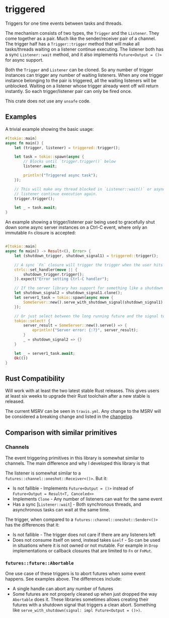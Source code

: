 # triggered

Triggers for one time events between tasks and threads.

The mechanism consists of two types, the `Trigger` and the `Listener`. They come together
as a pair. Much like the sender/receiver pair of a channel. The trigger half has a
`Trigger::trigger` method that will make all tasks/threads waiting on
a listener continue executing.
The listener both has a sync `Listener::wait` method, and it also implements
`Future<Output = ()>` for async support.

Both the `Trigger` and `Listener` can be cloned. So any number of trigger instances can
trigger any number of waiting listeners. When any one trigger instance belonging to the pair is
triggered, all the waiting listeners will be unblocked. Waiting on a listener whose
trigger already went off will return instantly. So each trigger/listener pair can only be fired
once.

This crate does not use any `unsafe` code.

## Examples

A trivial example showing the basic usage:

```rust
#[tokio::main]
async fn main() {
    let (trigger, listener) = triggered::trigger();

    let task = tokio::spawn(async {
        // Blocks until `trigger.trigger()` below
        listener.await;

        println!("Triggered async task");
    });

    // This will make any thread blocked in `Listener::wait()` or async task awaiting the
    // listener continue execution again.
    trigger.trigger();

    let _ = task.await;
}
```

An example showing a trigger/listener pair being used to gracefully shut down some async
server instances on a Ctrl-C event, where only an immutable `Fn` closure is accepted:

```rust

#[tokio::main]
async fn main() -> Result<(), Error> {
    let (shutdown_trigger, shutdown_signal1) = triggered::trigger();

    // A sync `Fn` closure will trigger the trigger when the user hits Ctrl-C
    ctrlc::set_handler(move || {
        shutdown_trigger.trigger();
    }).expect("Error setting Ctrl-C handler");

    // If the server library has support for something like a shutdown signal:
    let shutdown_signal2 = shutdown_signal1.clone();
    let server1_task = tokio::spawn(async move {
        SomeServer::new().serve_with_shutdown_signal(shutdown_signal1).await;
    });

    // Or just select between the long running future and the signal to abort it
    tokio::select! {
        server_result = SomeServer::new().serve() => {
            eprintln!("Server error: {:?}", server_result);
        }
        _ = shutdown_signal2 => {}
    }

    let _ = server1_task.await;
    Ok(())
}
```

## Rust Compatibility

Will work with at least the two latest stable Rust releases. This gives users at least six
weeks to upgrade their Rust toolchain after a new stable is released.

The current MSRV can be seen in `travis.yml`. Any change to the MSRV will be considered a
breaking change and listed in the [changelog](CHANGELOG.md).

## Comparison with similar primitives

### Channels

The event triggering primitives in this library is somewhat similar to channels. The main
difference and why I developed this library is that

The listener is somewhat similar to a `futures::channel::oneshot::Receiver<()>`. But it:
 * Is not fallible - Implements `Future<Output = ()>` instead of
   `Future<Output = Result<T, Canceled>>`
 * Implements `Clone` - Any number of listeners can wait for the same event
 * Has a sync [`Listener::wait`] - Both synchronous threads, and asynchronous tasks can wait
   at the same time.

The trigger, when compared to a `futures::channel::oneshot::Sender<()>` has the differences
that it:
 * Is not fallible - The trigger does not care if there are any listeners left
 * Does not consume itself on send, instead takes `&self` - So can be used
   in situations where it is not owned or not mutable. For example in `Drop` implementations
   or callback closures that are limited to `Fn` or `FnMut`.

### `futures::future::Abortable`

One use case of these triggers is to abort futures when some event happens. See examples above.
The differences include:
 * A single handle can abort any number of futures
 * Some futures are not properly cleaned up when just dropped the way `Abortable` does it.
   These libraries sometimes allows creating their futures with a shutdown signal that triggers
   a clean abort. Something like `serve_with_shutdown(signal: impl Future<Output = ()>)`.
